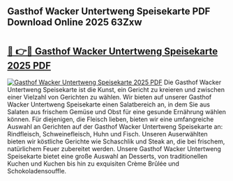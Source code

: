 ## Gasthof Wacker Untertweng Speisekarte PDF Download Online 2025 63Zxw

# <h2><a href="http://gc82w2.nevu.top/?p=Gasthof+Wacker+Untertweng+Speisekarte">🔗 👉🔴 Gasthof Wacker Untertweng Speisekarte 2025 PDF</a></h2>

[![Gasthof Wacker Untertweng Speisekarte 2025 PDF](https://i.imgur.com/dBaPXMq.png)](http://gc82w2.nevu.top/?p=Gasthof+Wacker+Untertweng+Speisekarte)
Die Gasthof Wacker Untertweng Speisekarte ist die Kunst, ein Gericht zu kreieren und zwischen einer Vielzahl von Gerichten zu wählen. Wir bieten auf unserer Gasthof Wacker Untertweng Speisekarte einen Salatbereich an, in dem Sie aus Salaten aus frischem Gemüse und Obst für eine gesunde Ernährung wählen können. Für diejenigen, die Fleisch lieben, bieten wir eine umfangreiche Auswahl an Gerichten auf der Gasthof Wacker Untertweng Speisekarte an: Rindfleisch, Schweinefleisch, Huhn und Fisch. Unseren Auserwählten bieten wir köstliche Gerichte wie Schaschlik und Steak an, die bei frischem, natürlichem Feuer zubereitet werden. Unsere Gasthof Wacker Untertweng Speisekarte bietet eine große Auswahl an Desserts, von traditionellen Kuchen und Kuchen bis hin zu exquisiten Crème Brûlée und Schokoladensouffle.
